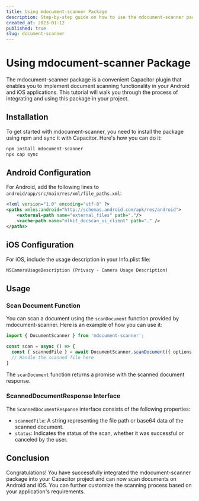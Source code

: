 ```yaml
---
title: Using mdocument-scanner Package
description: Step-by-step guide on how to use the mdocument-scanner package in a Capacitor project for scanning documents on Android and iOS.
created_at: 2023-01-12
published: true
slug: document-scanner
---
```


# Using mdocument-scanner Package

The mdocument-scanner package is a convenient Capacitor plugin that enables you to implement document scanning functionality in your Android and iOS applications. This tutorial will walk you through the process of integrating and using this package in your project.

## Installation

To get started with mdocument-scanner, you need to install the package using npm and sync it with Capacitor. Here's how you can do it:

```bash
npm install mdocument-scanner
npx cap sync
```

## Android Configuration

For Android, add the following lines to `android/app/src/main/res/xml/file_paths.xml`:

```xml
<?xml version="1.0" encoding="utf-8" ?>
<paths xmlns:android="http://schemas.android.com/apk/res/android">
    <external-path name="external_files" path="."/>
    <cache-path name="mlkit_docscan_ui_client" path="." />
</paths>
```

## iOS Configuration

For iOS, include the usage description in your Info.plist file:

```xml
NSCameraUsageDescription (Privacy - Camera Usage Description)
```

## Usage

### Scan Document Function

You can scan a document using the `scanDocument` function provided by mdocument-scanner. Here is an example of how you can use it:

```typescript
import { DocumentScanner } from 'mdocument-scanner';

const scan = async () => {
  const { scannedFile } = await DocumentScanner.scanDocument({ options });
  // Handle the scanned file here
}
```

The `scanDocument` function returns a promise with the scanned document response.

### ScannedDocumentResponse Interface

The `ScannedDocumentResponse` interface consists of the following properties:

- `scannedFile`: A string representing the file path or base64 data of the scanned document.
- `status`: Indicates the status of the scan, whether it was successful or canceled by the user.

## Conclusion

Congratulations! You have successfully integrated the mdocument-scanner package into your Capacitor project and can now scan documents on Android and iOS. You can further customize the scanning process based on your application's requirements.
